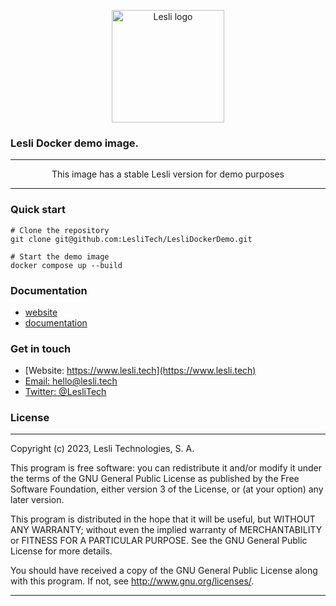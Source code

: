 <p align="center">
	<img width="180" alt="Lesli logo" src="https://cdn.lesli.tech/lesli/brand/app-logo.svg" />
    <h3>Lesli Docker demo image.</h3>
</p>

<hr />
<p align="center">
    This image has a stable Lesli version for demo purposes
</p>
<hr />


### Quick start

```shell
# Clone the repository
git clone git@github.com:LesliTech/LesliDockerDemo.git
```

```shell
# Start the demo image
docker compose up --build
```

### Documentation
* [website](https://www.lesli.dev/)
* [documentation](https://www.lesli.dev/documentation/)


### Get in touch

* [Website: https://www.lesli.tech](https://www.lesli.tech)
* [Email: hello@lesli.tech](hello@lesli.tech)
* [Twitter: @LesliTech](https://twitter.com/LesliTech)


### License
-------
Copyright (c) 2023, Lesli Technologies, S. A.

This program is free software: you can redistribute it and/or modify
it under the terms of the GNU General Public License as published by
the Free Software Foundation, either version 3 of the License, or
(at your option) any later version.

This program is distributed in the hope that it will be useful,
but WITHOUT ANY WARRANTY; without even the implied warranty of
MERCHANTABILITY or FITNESS FOR A PARTICULAR PURPOSE. See the
GNU General Public License for more details.

You should have received a copy of the GNU General Public License
along with this program. If not, see http://www.gnu.org/licenses/.

<hr />
<br />
